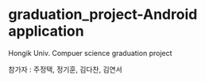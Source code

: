 # graduation_project-Android application
Hongik Univ. Compuer science graduation project 

참가자 : 주정택, 정기훈, 김다찬, 김연서
